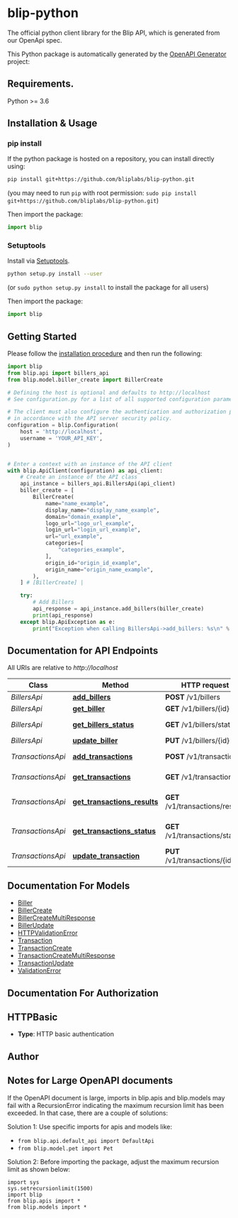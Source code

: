 # blip-python
The official python client library for the Blip API, which is generated from our OpenApi spec.

This Python package is automatically generated by the [OpenAPI Generator](https://openapi-generator.tech) project:

## Requirements.

Python >= 3.6

## Installation & Usage
### pip install

If the python package is hosted on a repository, you can install directly using:

```sh
pip install git+https://github.com/bliplabs/blip-python.git
```
(you may need to run `pip` with root permission: `sudo pip install git+https://github.com/bliplabs/blip-python.git`)

Then import the package:
```python
import blip
```

### Setuptools

Install via [Setuptools](http://pypi.python.org/pypi/setuptools).

```sh
python setup.py install --user
```
(or `sudo python setup.py install` to install the package for all users)

Then import the package:
```python
import blip
```

## Getting Started

Please follow the [installation procedure](#installation--usage) and then run the following:

```python
import blip
from blip.api import billers_api
from blip.model.biller_create import BillerCreate

# Defining the host is optional and defaults to http://localhost
# See configuration.py for a list of all supported configuration parameters.

# The client must also configure the authentication and authorization parameters
# in accordance with the API server security policy.
configuration = blip.Configuration(
    host = 'http://localhost',
    username = 'YOUR_API_KEY',
)


# Enter a context with an instance of the API client
with blip.ApiClient(configuration) as api_client:
    # Create an instance of the API class
    api_instance = billers_api.BillersApi(api_client)
    biller_create = [
        BillerCreate(
            name="name_example",
            display_name="display_name_example",
            domain="domain_example",
            logo_url="logo_url_example",
            login_url="login_url_example",
            url="url_example",
            categories=[
                "categories_example",
            ],
            origin_id="origin_id_example",
            origin_name="origin_name_example",
        ),
    ] # [BillerCreate] | 

    try:
        # Add Billers
        api_response = api_instance.add_billers(biller_create)
        print(api_response)
    except blip.ApiException as e:
        print("Exception when calling BillersApi->add_billers: %s\n" % e)
```

## Documentation for API Endpoints

All URIs are relative to *http://localhost*

Class | Method | HTTP request | Description
------------ | ------------- | ------------- | -------------
*BillersApi* | [**add_billers**](docs/BillersApi.md#add_billers) | **POST** /v1/billers | Add Billers
*BillersApi* | [**get_biller**](docs/BillersApi.md#get_biller) | **GET** /v1/billers/{id} | Get Biller
*BillersApi* | [**get_billers_status**](docs/BillersApi.md#get_billers_status) | **GET** /v1/billers/status | Get Billers Status
*BillersApi* | [**update_biller**](docs/BillersApi.md#update_biller) | **PUT** /v1/billers/{id} | Update Biller
*TransactionsApi* | [**add_transactions**](docs/TransactionsApi.md#add_transactions) | **POST** /v1/transactions | Add Transactions
*TransactionsApi* | [**get_transactions**](docs/TransactionsApi.md#get_transactions) | **GET** /v1/transactions | Get Transactions
*TransactionsApi* | [**get_transactions_results**](docs/TransactionsApi.md#get_transactions_results) | **GET** /v1/transactions/results | Get Transactions Results
*TransactionsApi* | [**get_transactions_status**](docs/TransactionsApi.md#get_transactions_status) | **GET** /v1/transactions/status | Get Transactions Status
*TransactionsApi* | [**update_transaction**](docs/TransactionsApi.md#update_transaction) | **PUT** /v1/transactions/{id} | Update Transaction


## Documentation For Models

 - [Biller](docs/Biller.md)
 - [BillerCreate](docs/BillerCreate.md)
 - [BillerCreateMultiResponse](docs/BillerCreateMultiResponse.md)
 - [BillerUpdate](docs/BillerUpdate.md)
 - [HTTPValidationError](docs/HTTPValidationError.md)
 - [Transaction](docs/Transaction.md)
 - [TransactionCreate](docs/TransactionCreate.md)
 - [TransactionCreateMultiResponse](docs/TransactionCreateMultiResponse.md)
 - [TransactionUpdate](docs/TransactionUpdate.md)
 - [ValidationError](docs/ValidationError.md)


## Documentation For Authorization


## HTTPBasic

- **Type**: HTTP basic authentication


## Author




## Notes for Large OpenAPI documents
If the OpenAPI document is large, imports in blip.apis and blip.models may fail with a
RecursionError indicating the maximum recursion limit has been exceeded. In that case, there are a couple of solutions:

Solution 1:
Use specific imports for apis and models like:
- `from blip.api.default_api import DefaultApi`
- `from blip.model.pet import Pet`

Solution 2:
Before importing the package, adjust the maximum recursion limit as shown below:
```
import sys
sys.setrecursionlimit(1500)
import blip
from blip.apis import *
from blip.models import *
```